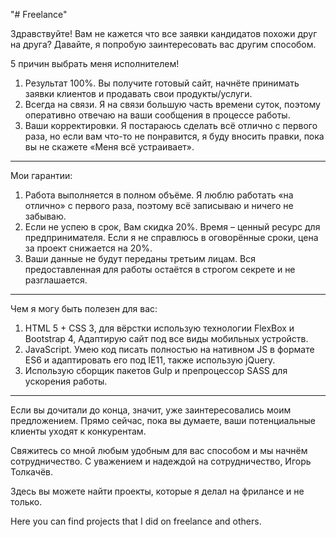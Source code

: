 "# Freelance" 

Здравствуйте!
Вам не кажется что все заявки кандидатов похожи друг на друга? Давайте, я попробую заинтересовать вас другим способом.

5 причин выбрать меня исполнителем!

1. Результат 100%. Вы получите готовый сайт, начнёте принимать заявки клиентов и продавать свои продукты/услуги.
2. Всегда на связи. Я на связи большую часть времени суток, поэтому оперативно отвечаю на ваши сообщения в процессе работы.
3. Ваши корректировки. Я постараюсь сделать всё отлично с первого раза, но если вам что-то не понравится, я буду вносить правки, пока вы не скажете «Меня всё устраивает».

------

Мои гарантии:

1. Работа выполняется в полном объёме. Я люблю работать «на отлично» с первого раза, поэтому всё записываю и ничего не забываю.
2. Если не успею в срок, Вам скидка 20%. Время – ценный ресурс для предпринимателя. Если я не справлюсь в оговорённые сроки, цена за проект снижается на 20%.
3. Ваши данные не будут переданы третьим лицам. Вся предоставленная для работы остаётся в строгом секрете и не разглашается.

------

Чем я могу быть полезен для вас:
1. HTML 5 + CSS 3, для вёрстки использую технологии FlexBox и Bootstrap 4,
Адаптирую сайт под все виды мобильных устройств.
2. JavaScript. Умею код писать полностью на нативном JS в формате ES6 и адаптировать его под IE11, также использую jQuery.
3.  Использую сборщик пакетов Gulp и препроцессор SASS для ускорения работы.
------

Если вы дочитали до конца, значит, уже заинтересовались моим предложением.
Прямо сейчас, пока вы думаете, ваши потенциальные клиенты уходят к конкурентам.

Свяжитесь со мной любым удобным для вас способом и мы начнём сотрудничество.
С уважением и надеждой на сотрудничество, Игорь Толкачёв.


Здесь вы можете найти проекты, которые я делал на фрилансе и не только.

Here you can find projects that I did on freelance and others.
